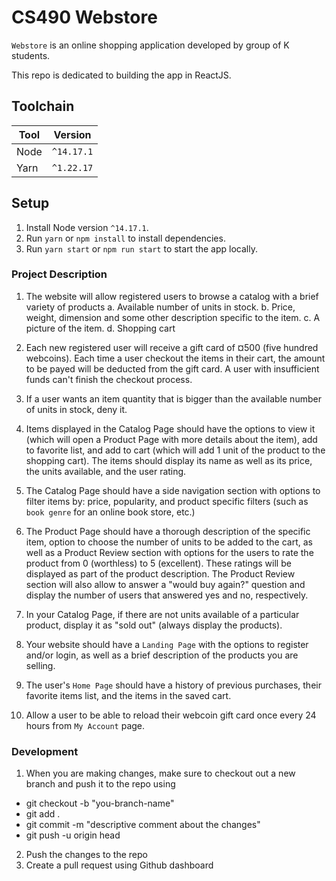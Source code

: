 # CS490 Webstore

`Webstore` is an online shopping application developed by group of K students.

This repo is dedicated to building the app in ReactJS.

## Toolchain

| Tool | Version    |
| ---- | ---------- |
| Node | `^14.17.1` |
| Yarn | `^1.22.17` |

## Setup

1. Install Node version `^14.17.1`.
2. Run `yarn` or `npm install` to install dependencies.
3. Run `yarn start` or `npm run start` to start the app locally.

### Project Description

1. The website will allow registered users to browse a catalog with a brief variety of products
   a. Available number of units in stock.
   b. Price, weight, dimension and some other description specific to the item.
   c. A picture of the item.
   d. Shopping cart

2. Each new registered user will receive a gift card of ¤500 (five hundred webcoins). Each time a user checkout the items in their cart, the amount to be payed will be deducted from the gift card. A user with insufficient funds can't finish the checkout process.

3. If a user wants an item quantity that is bigger than the available number of units in stock, deny it.

4. Items displayed in the Catalog Page should have the options to view it (which will open a Product Page with more details about the item), add to favorite list, and add to cart (which will add 1 unit of the product to the shopping cart). The items should display its name as well as its price, the units available, and the user rating.

5. The Catalog Page should have a side navigation section with options to filter items by: price, popularity, and product specific filters (such as `book genre` for an online book store, etc.)

6. The Product Page should have a thorough description of the specific item, option to choose the number of units to be added to the cart, as well as a Product Review section with options for the users to rate the product from 0 (worthless) to 5 (excellent). These ratings will be displayed as part of the product description. The Product Review section will also allow to answer a "would buy again?" question and display the number of users that answered yes and no, respectively.

7. In your Catalog Page, if there are not units available of a particular product, display it as "sold out" (always display the products).

8. Your website should have a `Landing Page` with the options to register and/or login, as well as a brief description of the products you are selling.

9. The user's `Home Page` should have a history of previous purchases, their favorite items list, and the items in the saved cart.

10. Allow a user to be able to reload their webcoin gift card once every 24 hours from `My Account` page.

### Development

1. When you are making changes, make sure to checkout out a new branch and push it to the repo using

<ul>
   <li>git checkout -b "you-branch-name"</li>
   <li>git add .</li>
   <li>git commit -m "descriptive comment about the changes"</li>
   <li>git push -u origin head</li>
</ul>

2. Push the changes to the repo 
3. Create a pull request using Github dashboard

